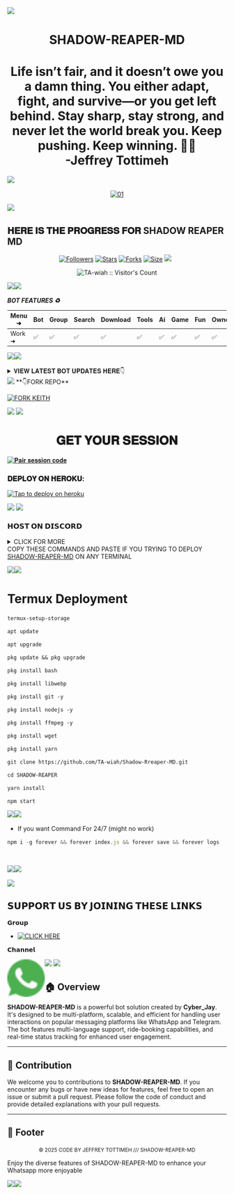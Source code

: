 <img src='https://i.imgur.com/LyHic3i.gif'/>
<h1 align="center"> SHADOW-REAPER-MD </h1>

 
<h1 align="center">Life isn’t fair, and it doesn’t owe you a damn thing. You either adapt, fight, and survive—or you get left behind. Stay sharp, stay strong, and never let the world break you. Keep pushing. Keep winning. 💯🔥 
<br>
<small></small>-Jeffrey Tottimeh</small>
</h1>
<img src='https://i.imgur.com/LyHic3i.gif'/>
<p align="center">
  <a href="https://imgur.com/9uUP6sG"><img src="https://i.imgur.com/9uUP6sG.png" alt="01" border="0" /></a>    
</p>
            
<img src='https://i.imgur.com/LyHic3i.gif'/>
 
## 𝐇𝐄𝐑𝐄 𝐈𝐒 𝐓𝐇𝐄 𝐏𝐑𝐎𝐆𝐑𝐄𝐒𝐒 𝐅𝐎𝐑 SHADOW REAPER MD


<p align="center">
<a href="https://github.com/TA-wiah/followers"><img title="Followers" src="https://img.shields.io/github/followers/TA-wiah?color=blue&style=flat-square"></a>
<a href="https://github.com/TA-wiah/Shadow-Rreaper-MD/stargazers/"><img title="Stars" src="https://img.shields.io/github/stars/TA-wiah/Shadow-Rreaper-MD?color=blue&style=flat-square"></a>
<a href="https://github.com/TA-wiah/Shadow-Rreaper-MD/network/members"><img title="Forks" src="https://img.shields.io/github/forks/TA-wiah/Shadow-Rreaper-MD?color=blue&style=flat-square"></a>
<a href="https://github.com/TA-wiah/Shadow-Rreaper-MD/"><img title="Size" src="https://img.shields.io/github/repo-size/TA-wiah/Shadow-Rreaper-MD?style=flat-square&color=blue"></a>
<a href="https://github.com/TA-wiah/Shadow-Rreaper-MD/graphs/commit-activity"><img height="20" src="https://img.shields.io/badge/Maintained%3F-yes-green.svg"></a>&nbsp;&nbsp;
</p>
<p align='center'>
</p>

 <p align="center"><img src="https://profile-counter.glitch.me/{Shadow-Rreaper-MD}/count.svg" alt="TA-wiah :: Visitor's Count" old_src="https://profile-counter.glitch.me/{TA-wiah}/count.svg" /></p>

<img src='https://i.imgur.com/LyHic3i.gif'/></a><a><img src='https://i.imgur.com/LyHic3i.gif'/>


***BOT FEATURES ♻️***

| Menu ⁠➜ | Bot | Group | Search | Download | Tools | Ai | Game | Fun | Owner | Bug | Convert | List | News | TempMails |
| --------| --- | ----- | ------ | -------- | ----- | -- | ---- | --- | ----- | ----| --------| -----| -----| --------|
| Work ➜ |  ✅ |   ✅  |    ✅  |     ✅   |   ✅  | ✅ |   ✅ |  ✅ |  ✅   | ✅  |    ✅   |  ✅  |  ✅  |  ✅  |

<img src='https://i.imgur.com/LyHic3i.gif'/></a><a><img src='https://i.imgur.com/LyHic3i.gif'/>

<details>
<summary>𝐕𝐈𝐄𝐖 𝐋𝐀𝐓𝐄𝐒𝐓 𝐁𝐎𝐓 𝐔𝐏𝐃𝐀𝐓𝐄𝐒 𝐇𝐄𝐑𝐄👇</summary>

- 𝐋𝐀𝐒𝐓 𝐔𝐏𝐃𝐀𝐓𝐄𝐃 
- 𝑨 new realese bot 𝑾𝒐𝒓𝒌𝒊𝒏𝒈🔥.  
- 𝑨𝒍𝒍 Commands are 𝑾𝒐𝒓𝒌𝒊𝒏𝒈🔥.
- 𝑶𝒗𝒆𝒓𝒂𝒍 𝑷𝒆𝒓𝒇𝒐𝒓𝒎𝒂𝒏𝒄𝒆 𝑰𝒎𝒑𝒓𝒐𝒗𝒆𝒎𝒆𝒏𝒕𝒔🤫.
- 𝐒peed and fast interaction
- 𝐓he Bot can scrap user from a group and save it in vcf or csv usage: 'scrap'
- 𝐓he Bot can create group using vcf or csv to add members easy pizy usage:'addtogroup/newgroup groupname'

</details>

<img src='https://i.imgur.com/LyHic3i.gif'/>
**👇FORK REPO**

<a href="https://github.com/TA-wiah/Shadow-Rreaper-MD/fork" align="center"><img src="https://img.shields.io/badge/CLICK%20HERE-purple" alt="FORK KEITH" width="150"></a>


<img src='https://i.imgur.com/LyHic3i.gif'/>
<img src='https://i.imgur.com/LyHic3i.gif'/>

 <h1 align="center">  𝐆𝐄𝐓 𝐘𝐎𝐔𝐑 𝐒𝐄𝐒𝐒𝐈𝐎𝐍 </h1>
  <a href="https://shadow-reaper-session-id.onrender.com/" align="center"><img src="https://img.shields.io/badge/Pair%20session%20code-white" alt="𝐏𝐚𝐢𝐫 𝐬𝐞𝐬𝐬𝐢𝐨𝐧 𝐜𝐨𝐝𝐞" width="300"></a>



###  𝐃𝐄𝐏𝐋𝐎𝐘 𝐎𝐍 𝐇𝐄𝐑𝐎𝐊𝐔:

[![Tap to deploy on heroku](https://www.herokucdn.com/deploy/button.svg)](https://dashboard.heroku.com/new?button-url=https://github.com/TA-wiah/Shadow-Rreaper-MD&template=https://github.com/TA-wiah/Shadow-Rreaper-MD.git)

<img src='https://i.imgur.com/LyHic3i.gif'/>
<a><img src='https://i.imgur.com/LyHic3i.gif'/></a>
 

### 𝗛𝗢𝗦𝗧 𝗢𝗡 𝗗𝗜𝗦𝗖𝗢𝗥𝗗
<details>
<summary>CLICK FOR MORE</summary>
<a href="https://github.com/TA-wiah/Shadow-Rreaper-MD/archive/refs/heads/main.zip"><img src="https://img.shields.io/badge/DOWNLOAD%20FILES-yellow" alt="Rainhost Files" width="150"></a>
  
<a href="https://bot-hosting.net/?aff=1259151615210819614"><img src="https://img.shields.io/badge/SIGNUP%20&%20DEPLOY-gold" alt="Scalingo Deploy" width="150"></a>
</details

#### COPY THESE COMMANDS AND PASTE IF YOU TRYING TO DEPLOY [SHADOW-REAPER-MD](https://github.com/TA-wiah/Shadow-Rreaper-MD) ON ANY TERMINAL
 

<a><img src='https://i.imgur.com/LyHic3i.gif'/></a><a><img src='https://i.imgur.com/LyHic3i.gif'/></a>
# Termux Deployment
```
termux-setup-storage
```
```
apt update
```
```
apt upgrade
```
```
pkg update && pkg upgrade
```
```
pkg install bash
```
```
pkg install libwebp
```
```
pkg install git -y
```
```
pkg install nodejs -y
```
```
pkg install ffmpeg -y 
```
```
pkg install wget
```
```
pkg install yarn
```
```
git clone https://github.com/TA-wiah/Shadow-Rreaper-MD.git
```
```
cd SHADOW-REAPER
```
```
yarn install
```
```
npm start
```
<a><img src='https://i.imgur.com/LyHic3i.gif'/></a><a><img src='https://i.imgur.com/LyHic3i.gif'/></a>
- If you want Command For 24/7 (might no work) 
```js
npm i -g forever && forever index.js && forever save && forever logs
```
<br>

<a><img src='https://i.imgur.com/LyHic3i.gif'/></a><a><img src='https://i.imgur.com/LyHic3i.gif'/></a>
<br>




<a><img src='https://i.imgur.com/LyHic3i.gif'/></a>

## 𝗦𝗨𝗣𝗣𝗢𝗥𝗧 𝗨𝗦 𝗕𝗬 𝗝𝗢𝗜𝗡𝗜𝗡𝗚 𝗧𝗛𝗘𝗦𝗘 𝗟𝗜𝗡𝗞𝗦

**𝗚𝗿𝗼𝘂𝗽**
- <a href="https://whatsapp.com/channel/0029VafHRSWDzgTGeS2rGn3c" target="_blank">
    <img alt="CLICK HERE" src="https://img.shields.io/badge/ CHAT ME  -25D366?style=for-the-badge&logo=whatsapp&logoColor=white" />
  </a>


**𝗖𝗵𝗮𝗻𝗻𝗲𝗹**
<p align="centre">
  <a href="https://whatsapp.com/channel/0029VafHRSWDzgTGeS2rGn3c">
    <img align="left" alt="SIEGRIN | Whastapp" width="86px" src="https://raw.githubusercontent.com/PikaBotz/My_Personal_Space/main/Images/AnyaBot_pics/Anya_v2/Whatsapp.svg" />
  

   
   <a><img src='https://i.imgur.com/LyHic3i.gif'/></a>
   <a><img src='https://i.imgur.com/LyHic3i.gif'/></a>

## 🏠 Overview

**SHADOW-REAPER-MD** is a powerful bot solution created by **Cyber_Jay**. It's designed to be multi-platform, scalable, and efficient for handling user interactions on popular messaging platforms like WhatsApp and Telegram. The bot features multi-language support, ride-booking capabilities, and real-time status tracking for enhanced user engagement.

---

## 📑 Contribution

We welcome you to contributions to **SHADOW-REAPER-MD**. If you encounter any bugs or have new ideas for features, feel free to open an issue or submit a pull request. Please follow the code of conduct and provide detailed explanations with your pull requests.

---

## 📅 Footer

<p align="center">
  <small>&copy; 2025 CODE BY JEFFREY TOTTIMEH /// SHADOW-REAPER-MD</small>

 Enjoy the diverse features of SHADOW-REAPER-MD  to enhance your Whatsapp more enjoyable
</p>

<a><img src='https://i.imgur.com/LyHic3i.gif'/></a><a><img src='https://i.imgur.com/LyHic3i.gif'/></a>
